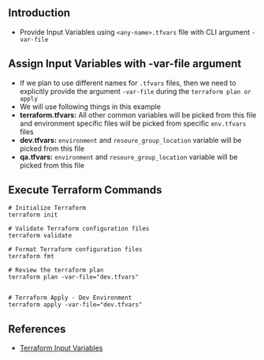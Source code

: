 ## Introduction
- Provide Input Variables using `<any-name>.tfvars` file with CLI 
argument `-var-file`

## Assign Input Variables with -var-file argument
- If we plan to use different names for  `.tfvars` files, then we need to explicitly provide the argument `-var-file` during the `terraform plan or apply`
- We will use following things in this example
- **terraform.tfvars:** All other common variables will be picked from this file and environment specific files will be picked from specific `env.tfvars` files
- **dev.tfvars:** `environment` and `resoure_group_location` variable will be picked from this file
- **qa.tfvars:** `environment` and `resoure_group_location` variable will be picked from this file

## Execute Terraform Commands
```t
# Initialize Terraform
terraform init

# Validate Terraform configuration files
terraform validate

# Format Terraform configuration files
terraform fmt

# Review the terraform plan
terraform plan -var-file="dev.tfvars"


# Terraform Apply - Dev Environment
terraform apply -var-file="dev.tfvars"
```

## References
- [Terraform Input Variables](https://www.terraform.io/docs/language/values/variables.html)